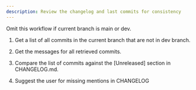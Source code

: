 ```yaml
---
description: Review the changelog and last commits for consistency
---
```


Omit this workflow if current branch is main or dev.

1. Get a list of all commits in the current branch that are not in dev branch.

2. Get the messages for all retrieved commits.

3. Compare the list of commits against the [Unreleased] section in CHANGELOG.md.

4. Suggest the user for missing mentions in CHANGELOG